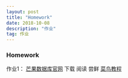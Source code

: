 ```yaml
---
layout: post
title: "Homework"
date: 2018-10-08 
description: "作业"
tag: 作业
---
```


### Homework

作业1：
[芒果数据库官网](https://www.mongodb.com/)  下载 阅读 尝鲜
[菜鸟教程](http://www.runoob.com/)